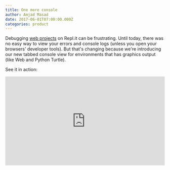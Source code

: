 ```yaml
---
title: One more console
author: Amjad Masad
date: 2017-06-01T07:00:00.000Z
categories: product
---
```


Debugging [web projects](https://repl.it/languages/html) on Repl.it can
be frustrating. Until today, there
was no easy way to view your errors and console logs (unless you open your
browsers' developer tools). But that's changing because we're introducing our new tabbed
console view for environments that has graphics output (like Web and Python Turtle).

See it in action:


<div style='position:relative;padding-bottom:56%'><iframe src='https://gfycat.com/ifr/ReflectingFluidGermanwirehairedpointer' frameborder='0' scrolling='no' width='100%' height='100%' style='position:absolute;top:0;left:0;' allowfullscreen></iframe></div>